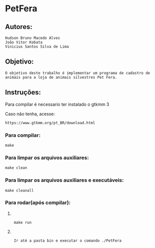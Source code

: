 # PetFera

## Autores: 
	Hudson Bruno Macedo Alves
	João Vitor Kobata
	Vinicius Santos Silva de Lima

## Objetivo:

	O objetivo deste trabalho é implementar um programa de cadastro de animais para a loja de animais silvestres Pet Fera.

## Instruções:

Para compilar é necessario ter instalado o gtkmm 3

Caso não tenha, acesse:
	
	https://www.gtkmm.org/pt_BR/download.html

### Para compilar:

	make

### Para limpar os arquivos auxiliares:

    make clean

### Para limpar os arquivos auxiliares e executáveis:

    make cleanall
    
### Para rodar(após compilar):
1)
```
    make run
```
2)
```
    Ir até a pasta bin e executar o comando ./PetFera
```
